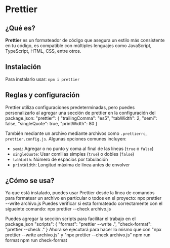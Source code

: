 # Prettier

## ¿Qué es?

**Prettier** es un formateador de código que asegura un estilo más consistente en tu código, es compatible con múltiples lenguajes como JavaScript, TypeScript, HTML, CSS, entre otros.

## Instalación

Para instalarlo usar:
`npm i prettier`

## Reglas y configuración

Prettier utiliza configuraciones predeterminadas, pero puedes personalizarlo al agregar una sección de prettier en la configuración del package.json:
"prettier": {
"trailingComma": "es5",
"tabWidth": 2,
"semi": false,
"singleQuote": true,
"printWidth": 80
} 

También mediante un archivo mediante archivos como `.prettierrc`, `prettier.config.js`. Algunas opciones comunes incluyen:

- `semi`: Agregar o no punto y coma al final de las líneas (`true` o `false`)
- `singleQuote`: Usar comillas simples (`true`) o dobles (`false`)
- `tabWidth`: Número de espacios por tabulación
- `printWidth`: Longitud máxima de línea antes de envolver

## ¿Cómo se usa?

Ya que está instalado, puedes usar Prettier desde la línea de comandos para formatear un archivo en particular o todos en el proyecto:
npx prettier --write archivo.js
Puedes verificar si esta formateado correctamente con el sigueinte comando:
npx prettier --check archivo.js

Puedes agregar la sección scripts para facilitar el trabajo en el package.json
"scripts": {
"format": "prettier --write .",
"check-format": "prettier --check ."
}
Ahora se ejecutará para hacer lo mismo que con "npx prettier --write archivo.js" y "npx prettier --check archivo.js"
npm run format
npm run check-format


